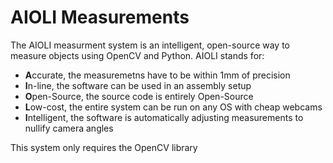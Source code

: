 # AIOLI Measurements

The AIOLI measurment system is an intelligent, open-source way to measure objects using OpenCV and Python. AIOLI stands for:
* **A**ccurate, the measuremetns have to be within 1mm of precision
* **I**n-line, the software can be used in an assembly setup
* **O**pen-Source, the source code is entirely Open-Source
* **L**ow-cost, the entire system can be run on any OS with cheap webcams
* **I**ntelligent, the software is automatically adjusting measurements to nullify camera angles

This system only requires the OpenCV library